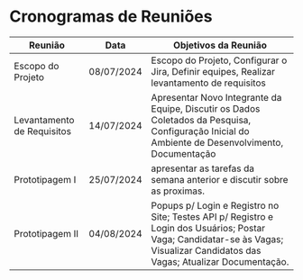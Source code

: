 # Cronogramas de Reuniões

|Reunião |Data |Objetivos da Reunião |
|--------|--------------|--------------|
| Escopo do Projeto | 08/07/2024 | Escopo do Projeto, Configurar o Jira, Definir equipes, Realizar levantamento de requisitos|
| Levantamento de Requisitos | 14/07/2024 | Apresentar Novo Integrante da Equipe, Discutir os Dados Coletados da Pesquisa, Configuração Inicial do Ambiente de Desenvolvimento, Documentação|
| Prototipagem I | 25/07/2024 | apresentar as tarefas da semana anterior e discutir sobre as proximas. |
| Prototipagem II | 04/08/2024 | Popups p/ Login e Registro no Site; Testes API p/ Registro e Login dos Usuários; Postar Vaga; Candidatar-se às Vagas; Visualizar Candidatos das Vagas; Atualizar Documentação. |
